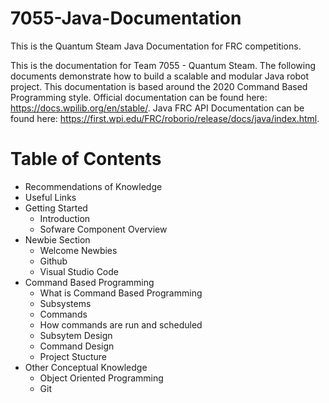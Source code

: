 # 7055-Java-Documentation
This is the Quantum Steam Java Documentation for FRC competitions. 

This is the documentation for Team 7055 - Quantum Steam. The following documents demonstrate how to build a scalable and modular Java robot project. This documentation is based around the 2020 Command Based Programming style. Official documentation can be found here: https://docs.wpilib.org/en/stable/. Java FRC API Documentation can be found here: https://first.wpi.edu/FRC/roborio/release/docs/java/index.html. 

# Table of Contents

- Recommendations of Knowledge
- Useful Links
- Getting Started
    - Introduction
    - Sofware Component Overview
- Newbie Section
    - Welcome Newbies
    - Github
    - Visual Studio Code
- Command Based Programming
    - What is Command Based Programming
    - Subsystems
    - Commands
    - How commands are run and scheduled
    - Subsytem Design
    - Command Design
    - Project Stucture
- Other Conceptual Knowledge
    - Object Oriented Programming
    - Git


